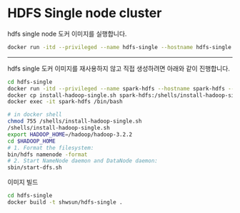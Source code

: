 # HDFS Single node cluster  
hdfs single node 도커 이미지를 실행합니다. 

```bash
docker run -itd --privileged --name hdfs-single --hostname hdfs-single --rm shwsun/hdfs-single
```

---  

hdfs single 도커 이미지를 재사용하지 않고 직접 생성하려면 아래와 같이 진행합니다.  
```bash
cd hdfs-single 
docker run -itd --privileged --name spark-hdfs --hostname spark-hdfs --rm ubuntu:18.04
docker cp install-hadoop-single.sh spark-hdfs:/shells/install-hadoop-single.sh 
docker exec -it spark-hdfs /bin/bash  

# in docker shell 
chmod 755 /shells/install-hadoop-single.sh  
/shells/install-hadoop-single.sh  
export HADOOP_HOME=/hadoop/hadoop-3.2.2
cd $HADOOP_HOME
# 1. Format the filesystem: 
bin/hdfs namenode -format
# 2. Start NameNode daemon and DataNode daemon:
sbin/start-dfs.sh
```

이미지 빌드  
```bash
cd hdfs-single 
docker build -t shwsun/hdfs-single .
```